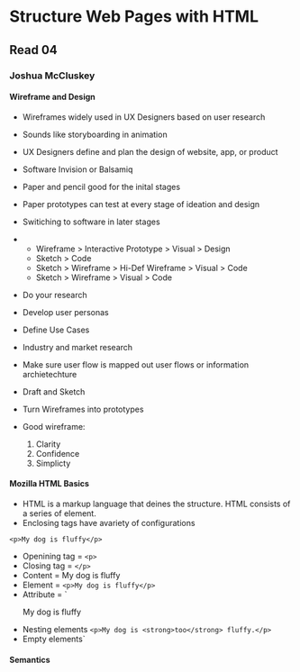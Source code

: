 # Structure Web Pages with HTML
## Read 04
### Joshua McCluskey

#### Wireframe and Design

- Wireframes widely used in UX Designers based on user research
- Sounds like storyboarding in animation
- UX Designers define and plan the design of website, app, or product
- Software Invision or Balsamiq
- Paper and pencil good for the inital stages
- Paper prototypes can test at every stage of ideation and design
- Switiching to software in later stages
- 
    * Wireframe > Interactive Prototype > Visual > Design
    * Sketch > Code
    * Sketch > Wireframe > Hi-Def Wireframe > Visual > Code
    * Sketch > Wireframe > Visual > Code

- Do your research 
- Develop user personas 
- Define Use Cases
- Industry and market research
- Make sure user flow is mapped out user flows or information archietechture
- Draft and Sketch
- Turn Wireframes into prototypes
- Good wireframe:
    1. Clarity
    2. Confidence
    3. Simplicty

#### Mozilla HTML Basics

- HTML is a markup language that deines the structure. HTML consists of a series of element.
- Enclosing tags have avariety of configurations

```
<p>My dog is fluffy</p>
```

- Openining tag = `<p>`
- Closing tag = `</p>`
- Content = My dog is fluffy
- Element = `<p>My dog is fluffy</p>`
- Attribute = `<p class="editor-note">My dog is fluffy</p>
- Nesting elements `<p>My dog is <strong>too</strong> fluffy.</p>`
- Empty elements`


#### Semantics

